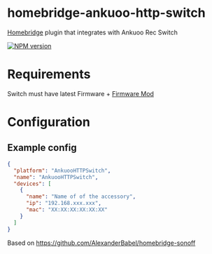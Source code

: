 # homebridge-ankuoo-http-switch
[Homebridge](https://github.com/nfarina/homebridge/) plugin that integrates with Ankuoo Rec Switch

[![NPM version][npm-image]][npm-url]

[npm-image]: https://img.shields.io/npm/v/homebridge-ankuoo-http-switch.svg
[npm-url]: https://www.npmjs.com/package/homebridge-ankuoo-http-switch

# Requirements

Switch must have latest Firmware + [Firmware Mod](https://github.com/ljalves/hfeasy)

# Configuration

## Example config

```json
{
  "platform": "AnkuooHTTPSwitch",
  "name": "AnkuooHTTPSwitch",
  "devices": [
    {
      "name": "Name of of the accessory",
      "ip": "192.168.xxx.xxx",
      "mac": "XX:XX:XX:XX:XX:XX"
    }
  ]
}
```

Based on https://github.com/AlexanderBabel/homebridge-sonoff
